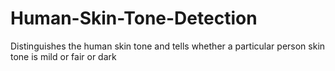 # Human-Skin-Tone-Detection
Distinguishes the  human skin tone and tells whether a particular person skin tone is mild or fair or dark
